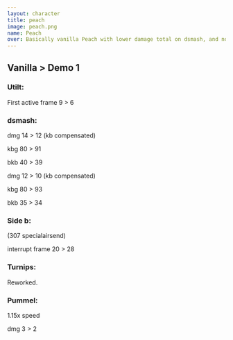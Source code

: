 ```yaml
---
layout: character
title: peach
image: peach.png
name: Peach
over: Basically vanilla Peach with lower damage total on dsmash, and no more random turnip pulls. She will pull a stitch after she dishes out 300% through the course of a match.
---
```


## Vanilla > Demo 1

### Utilt: 

First active frame 9 > 6


### dsmash:

dmg 14 > 12 (kb compensated) 

kbg 80 > 91

bkb 40 > 39

dmg 12 > 10 (kb compensated) 

kbg 80 > 93

bkb 35 > 34


### Side b:

(307 specialairsend)

interrupt frame 20 > 28


### Turnips:

Reworked.

### Pummel:

1.15x speed

dmg 3 > 2
